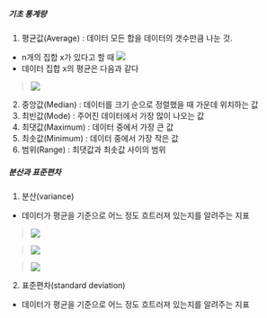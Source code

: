 ##### 기초 통계량

1. 평균값(Average) : 데이터 모든 합을 데이터의 갯수만큼 나눈 것. 
- n개의 집합 x가 있다고 할 때 ![](https://latex.codecogs.com/svg.latex?\Large&space;x%20=%20\\{x_{1},%20x_{2},%20...,%20x_{n}\\})
- 데이터 집합 x의 평균은 다음과 같다

> ![](https://latex.codecogs.com/svg.latex?\Large&space;\bar{x}=\frac{x_1+x_2+...+x_n}{n}=\frac{1}{n}(\sum_{i=1}^{n}x_i))

2. 중앙값(Median) : 데이터를 크기 순으로 정렬했을 때 가운데 위치하는 값
3. 최빈값(Mode) : 주어진 데이터에서 가장 많이 나오는 값
4. 최댓값(Maximum) : 데이터 중에서 가장 큰 값
5. 최솟값(Minimum) : 데이터 중에서 가장 작은 값
6. 범위(Range) : 최댓값과 최솟값 사이의 범위

##### 분산과 표준편차

1. 분산(variance)
- 데이터가 평균을 기준으로 어느 정도 흐트러져 있는지를 알려주는 지표

> ![](https://latex.codecogs.com/svg.latex?\Large&space;\bar{x}=\frac{x_1+x_2+...+x_n}{n})

> ![](https://latex.codecogs.com/svg.latex?\Large&space;n\bar{x}={x_1+x_2+...+x_n})

> ![](https://latex.codecogs.com/svg.latex?\Large&space;0={x_1+x_2+...+x_n}-n\bar{x})

2. 표준편차(standard deviation)
- 데이터가 평균을 기준으로 어느 정도 흐트러져 있는지를 알려주는 지표
